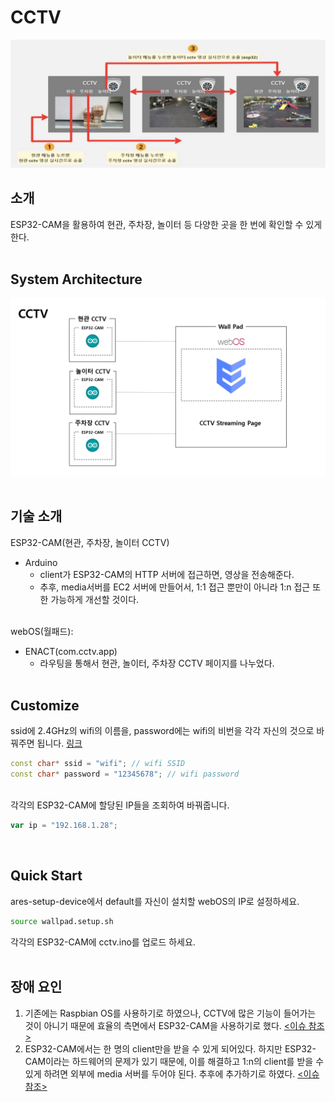 # CCTV
![CCTV](CCTV.png)
<br>

## 소개

ESP32-CAM을 활용하여 현관, 주차장, 놀이터 등 다양한 곳을 한 번에 확인할 수 있게 한다.<br><br>

## System Architecture

![SystemArchitecture](SystemArchitecture.jpg)
<br><br>

## 기술 소개

ESP32-CAM(현관, 주차장, 놀이터 CCTV)
- Arduino
    - client가 ESP32-CAM의 HTTP 서버에 접근하면, 영상을 전송해준다.
    - 추후, media서버를 EC2 서버에 만들어서, 1:1 접근 뿐만이 아니라 1:n 접근 또한 가능하게 개선할 것이다. <br><br>

webOS(월패드):
- ENACT(com.cctv.app)
    - 라우팅을 통해서 현관, 놀이터, 주차장 CCTV 페이지를 나누었다. <br><br> 

## Customize
ssid에 2.4GHz의 wifi의 이름을, password에는 wifi의 비번을 각각 자신의 것으로 바꿔주면 됩니다. <a href="https://github.com/ymw0407/2022ESWContest_webOS_3013/blob/master/main-CCTV/outside/arduino/cctv/cctv.ino">링크</a>

```C++
const char* ssid = "wifi"; // wifi SSID
const char* password = "12345678"; // wifi password
```
<br>
각각의 ESP32-CAM에 할당된 IP들을 조회하여 바꿔줍니다.

```JavaScript
var ip = "192.168.1.28";
```
<br>

## Quick Start
ares-setup-device에서 default를 자신이 설치할 webOS의 IP로 설정하세요.
```bash
source wallpad.setup.sh
```
각각의 ESP32-CAM에 cctv.ino를 업로드 하세요.
<br><br>

## 장애 요인
1. 기존에는 Raspbian OS를 사용하기로 하였으나, CCTV에 많은 기능이 들어가는 것이 아니기 때문에 효율의 측면에서 ESP32-CAM을 사용하기로 했다. <a href="https://github.com/webOS-KOSS/entrance_cam/issues/2"><이슈 참조></a>
2. ESP32-CAM에서는 한 명의 client만을 받을 수 있게 되어있다. 하지만 ESP32-CAM이라는 하드웨어의 문제가 있기 때문에, 이를 해결하고 1:n의 client를 받을 수 있게 하려면 외부에 media 서버를 두어야 된다. 추후에 추가하기로 하였다. <a href="https://github.com/webOS-KOSS/CCTV/issues/1"><이슈 참조></a><br/><br/>
